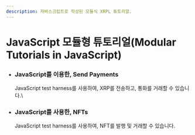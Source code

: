 ```yaml
---
description: 자바스크립트로 작성된 모듈식 XRPL 튜토리얼.
---
```


# JavaScript 모듈형 튜토리얼(Modular Tutorials in JavaScript)

*   ### JavaScript를 이용한, Send Payments

    JavaScript test harness를 사용하여, XRP를 전송하고, 통화를 거래할 수 있습니다.\

*   ### JavaScript를 사용한, NFTs

    &#x20;JavaScript test harness를 사용하여, NFT를 발행 및 거래할 수 있습니다.
